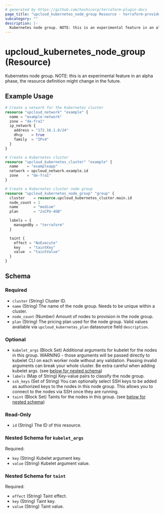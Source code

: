 ```yaml
---
# generated by https://github.com/hashicorp/terraform-plugin-docs
page_title: "upcloud_kubernetes_node_group Resource - terraform-provider-upcloud"
subcategory: ""
description: |-
  Kubernetes node group. NOTE: this is an experimental feature in an alpha phase, the resource definition might change in the future.
---
```


# upcloud_kubernetes_node_group (Resource)

Kubernetes node group. NOTE: this is an experimental feature in an alpha phase, the resource definition might change in the future.

## Example Usage

```terraform
# Create a network for the Kubernetes cluster
resource "upcloud_network" "example" {
  name = "example-network"
  zone = "de-fra1"
  ip_network {
    address = "172.16.1.0/24"
    dhcp    = true
    family  = "IPv4"
  }
}

# Create a Kubernetes cluster
resource "upcloud_kubernetes_cluster" "example" {
  name    = "exampleapp"
  network = upcloud_network.example.id
  zone    = "de-fra1"
}

# Create a Kubernetes cluster node group
resource "upcloud_kubernetes_node_group" "group" {
  cluster    = resource.upcloud_kubernetes_cluster.main.id
  node_count = 2
  name       = "medium"
  plan       = "2xCPU-4GB"

  labels = {
    managedBy = "terraform"
  }

  taint {
    effect = "NoExecute"
    key    = "taintKey"
    value  = "taintValue"
  }
}
```

<!-- schema generated by tfplugindocs -->
## Schema

### Required

- `cluster` (String) Cluster ID.
- `name` (String) The name of the node group. Needs to be unique within a cluster.
- `node_count` (Number) Amount of nodes to provision in the node group.
- `plan` (String) The pricing plan used for the node group. Valid values available via `upcloud_kubernetes_plan` datasource field `description`.

### Optional

- `kubelet_args` (Block Set) Additional arguments for kubelet for the nodes in this group. WARNING - those arguments will be passed directly to kubelet CLI on each worker node without any validation. Passing invalid arguments can break your whole cluster. Be extra careful when adding kubelet args. (see [below for nested schema](#nestedblock--kubelet_args))
- `labels` (Map of String) Key-value pairs to classify the node group.
- `ssh_keys` (Set of String) You can optionally select SSH keys to be added as authorized keys to the nodes in this node group. This allows you to connect to the nodes via SSH once they are running.
- `taint` (Block Set) Taints for the nodes in this group. (see [below for nested schema](#nestedblock--taint))

### Read-Only

- `id` (String) The ID of this resource.

<a id="nestedblock--kubelet_args"></a>
### Nested Schema for `kubelet_args`

Required:

- `key` (String) Kubelet argument key.
- `value` (String) Kubelet argument value.


<a id="nestedblock--taint"></a>
### Nested Schema for `taint`

Required:

- `effect` (String) Taint effect.
- `key` (String) Taint key.
- `value` (String) Taint value.


